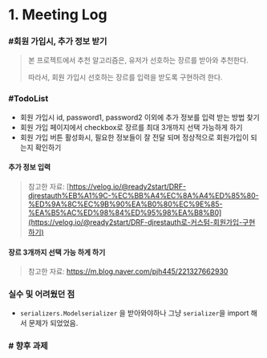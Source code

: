 # 1. Meeting Log

### #회원 가입시, 추가 정보 받기

> 본 프로젝트에서 추천 알고리즘은, 유저가 선호하는 장르를 받아와 추천한다.
>
> 따라서, 회원 가입시 선호하는 장르를 입력을 받도록 구현하려 한다.



### #TodoList

* 회원 가입시 id, password1, password2 이외에 추가 정보를 입력 받는 방법 찾기
* 회원 가입 페이지에서 checkbox로 장르를 최대 3개까지 선택 가능하게 하기
* 회원 가입 버튼 활성화시, 필요한 정보들이 잘 전달 되며 정상적으로 회원가입이 되는지 확인하기



#### 추가 정보 입력

> 참고한 자료: [https://velog.io/@ready2start/DRF-djrestauth%EB%A1%9C-%EC%BB%A4%EC%8A%A4%ED%85%80-%ED%9A%8C%EC%9B%90%EA%B0%80%EC%9E%85-%EA%B5%AC%ED%98%84%ED%95%98%EA%B8%B0](https://velog.io/@ready2start/DRF-djrestauth로-커스텀-회원가입-구현하기)



#### 장르 3개까지 선택 가능 하게 하기

> 참고한 자료: https://m.blog.naver.com/pjh445/221327662930



### 실수 및 어려웠던 점

- `serializers.Modelserializer` 을 받아와야하나 그냥 `serializer`을 import 해서 문제가 되었었음.

### # 향후 과제



